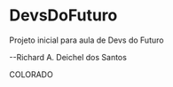 # DevsDoFuturo
Projeto inicial para aula de Devs do Futuro


--Richard A. Deichel dos Santos

COLORADO

